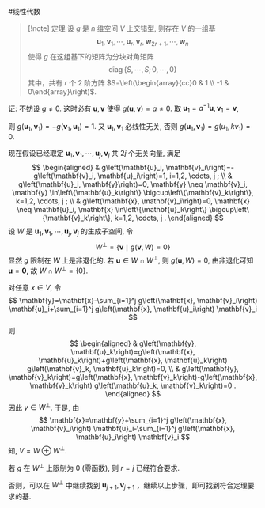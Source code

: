 #线性代数 

>[!note] 定理 
>设 $g$ 是 $n$ 维空间 $V$ 上交错型, 则存在 $V$ 的一组基
>$$
>\mathbf{u}_1, \mathbf{v}_1, \cdots, \mathbf{u}_r, \mathbf{v}_r, \mathbf{w}_{2 r+1}, \cdots, \mathbf{w}_n
>$$
>使得 $g$ 在这组基下的矩阵为分块对角矩阵
>$$
>\operatorname{diag}\{S, \cdots, S ; 0, \cdots, 0\}
>$$
>其中，共有 $r$ 个 2 阶方阵 $S=\left(\begin{array}{cc}0 & 1 \\ -1 & 0\end{array}\right)$.

证: 不妨设 $g \neq 0$. 这时必有 $\mathbf{u}, \mathbf{v}$ 使得 $g(\mathbf{u}, \mathbf{v})=a \neq 0$. 取 $\mathbf{u}_1=a^{-1} \mathbf{u}, \mathbf{v}_1=\mathbf{v}$,

则 $g\left(\mathbf{u}_1, \mathbf{v}_1\right)=-g\left(\mathbf{v}_1, \mathbf{u}_1\right)=1$. 又 $\mathbf{u}_1, \mathbf{v}_1$ 必线性无关, 否则 $g\left(\mathbf{u}_1, \mathbf{v}_1\right)=g(u_{1},kv_{1})=0$.

现在假设已经取定 $\mathbf{u}_1, \mathbf{v}_1, \cdots, \mathbf{u}_j, \mathbf{v}_j$ 共 $2 j$ 个无关向量, 满足
$$
\begin{aligned}
& g\left(\mathbf{u}_i, \mathbf{v}_i\right)=-g\left(\mathbf{v}_i, \mathbf{u}_i\right)=1, i=1,2, \cdots, j ; \\
& g\left(\mathbf{u}_i, \mathbf{y}\right)=0, \mathbf{y} \neq \mathbf{v}_i, \mathbf{y} \in\left\{\mathbf{u}_k\right\} \bigcup\left\{\mathbf{v}_k\right\}, k=1,2, \cdots, j ; \\
& g\left(\mathbf{x}, \mathbf{v}_i\right)=0, \mathbf{x} \neq \mathbf{u}_i, \mathbf{x} \in\left\{\mathbf{u}_k\right\} \bigcup\left\{\mathbf{v}_k\right\}, k=1,2, \cdots, j .
\end{aligned}
$$
设 $W$ 是 $\mathbf{u}_1, \mathbf{v}_1, \cdots, \mathbf{u}_j, \mathbf{v}_j$ 的生成子空间, 令
$$
W^{\perp}=\{\mathbf{v} \mid g(\mathbf{v}, W)=0\}
$$
显然 $g$ 限制在 $W$ 上是非退化的. 若 $\mathbf{u} \in W \cap W^{\perp}$, 则 $g(\mathbf{u}, W)=0$, 由非退化可知 $\mathbf{u}=\mathbf{0}$, 故 $W \cap W^{\perp}=\{0\}$.

对任意 $x \in V$, 令
$$
\mathbf{y}=\mathbf{x}-\sum_{i=1}^j g\left(\mathbf{x}, \mathbf{v}_i\right) \mathbf{u}_i+\sum_{i=1}^j g\left(\mathbf{x}, \mathbf{u}_i\right) \mathbf{v}_i
$$
则
$$
\begin{aligned}
& g\left(\mathbf{y}, \mathbf{u}_k\right)=g\left(\mathbf{x}, \mathbf{u}_k\right)+g\left(\mathbf{x}, \mathbf{u}_k\right) g\left(\mathbf{v}_k, \mathbf{u}_k\right)=0, \\
& g\left(\mathbf{y}, \mathbf{v}_k\right)=g\left(\mathbf{x}, \mathbf{v}_k\right)-g\left(\mathbf{x}, \mathbf{v}_k\right) g\left(\mathbf{u}_k, \mathbf{v}_k\right)=0 .
\end{aligned}
$$
因此 $y \in W^{\perp}$. 于是, 由
$$
\mathbf{x}=\mathbf{y}+\sum_{i=1}^j g\left(\mathbf{x}, \mathbf{v}_i\right) \mathbf{u}_i-\sum_{i=1}^j g\left(\mathbf{x}, \mathbf{u}_i\right) \mathbf{v}_i
$$
知, $V=W \oplus W^{\perp}$.

若 $g$ 在 $W^{\perp}$ 上限制为 0 (零函数), 则 $r=j$ 已经符合要求.

否则，可以在 $W^{\perp}$ 中继续找到 $\mathbf{u}_{j+1}, \mathbf{v}_{j+1}$ ，继续以上步骤，即可找到符合定理要求的基.